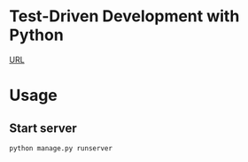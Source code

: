 # Test-Driven Development with Python
[URL](https://github.com/hjwp/Book-TDD-Web-Dev-Python)

# Usage

## Start server
```sh
python manage.py runserver
```
